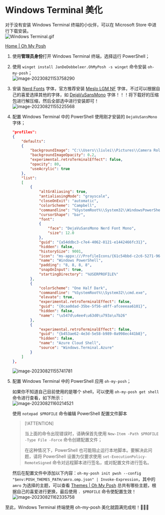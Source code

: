 # Windows Terminal 美化

对于没有安装 Windows Terminal 终端的小伙伴，可以在 Microsoft Store 中进行下载安装。<br />![Windows Terminal.gif](https://fastly.jsdelivr.net/gh/xihuanxiaorang/img/202308211514971.gif)

[Home | Oh My Posh](https://ohmyposh.dev/)

1. 使用**管理员身份**打开 Windows Terminal 终端，选择运行 PowerShell；
2. 使用 `winget install JanDeDobbeleer.OhMyPosh -s winget` 命令安装 `oh-my-posh`；<br />![image-20230821153758290](https://fastly.jsdelivr.net/gh/xihuanxiaorang/img/202308211537335.png)
3. 安装 [Nerd Fonts](https://www.nerdfonts.com/) 字体，官方推荐安装 [Meslo LGM NF](https://github.com/ryanoasis/nerd-fonts/releases/download/v3.0.2/Meslo.zip) 字体，不过可以根据自己的喜爱选择其他的字体，如 [DejaVuSansMono](https://github.com/ryanoasis/nerd-fonts/releases/download/v3.0.2/DejaVuSansMono.zip) 字体！！！将下载好的压缩包进行解压缩，然后全部选中进行安装即可！<br />![image-20230821155225568](https://fastly.jsdelivr.net/gh/xihuanxiaorang/img/202308211552638.png)
4. 配置 Windows Terminal 中的 PowerShell 使用刚才安装的 `DejaVuSansMono` 字体；

   ```json
   "profiles": 
   {
       "defaults": 
       {
           "backgroundImage": "C:\\Users\\liulei\\Pictures\\Camera Roll\\1309265.jpg",
           "backgroundImageOpacity": 0.2,
           "experimental.retroTerminalEffect": false,
           "opacity": 80,
           "useAcrylic": true
       },
       "list": 
       [
           {
               "altGrAliasing": true,
               "antialiasingMode": "grayscale",
               "closeOnExit": "automatic",
               "colorScheme": "Campbell",
               "commandline": "%SystemRoot%\\System32\\WindowsPowerShell\\v1.0\\powershell.exe",
               "cursorShape": "bar",
               "font": 
               {
                   "face": "DejaVuSansMono Nerd Font Mono",
                   "size": 12.0
               },
               "guid": "{a54ddbc3-c7e4-4062-8121-e1442466fc31}",
               "hidden": false,
               "historySize": 9001,
               "icon": "ms-appx:///ProfileIcons/{61c54bbd-c2c6-5271-96e7-009a87ff44bf}.png",
               "name": "Windows PowerShell",
               "padding": "8, 8, 8, 8",
               "snapOnInput": true,
               "startingDirectory": "%USERPROFILE%"
           },
           {
               "colorScheme": "One Half Dark",
               "commandline": "%SystemRoot%\\System32\\cmd.exe",
               "elevate": true,
               "experimental.retroTerminalEffect": false,
               "guid": "{0caa0dad-35be-5f56-a8ff-afceeeaa6101}",
               "hidden": false,
               "name": "\u547d\u4ee4\u63d0\u793a\u7b26"
           },
           {
               "experimental.retroTerminalEffect": false,
               "guid": "{b453ae62-4e3d-5e58-b989-0a998ec441b8}",
               "hidden": false,
               "name": "Azure Cloud Shell",
               "source": "Windows.Terminal.Azure"
           }
       ]
   },
   ```

   ![image-20230821155741781](https://fastly.jsdelivr.net/gh/xihuanxiaorang/img/202308211557844.png)

5. 配置 Windows Terminal 中的 PowerShell 应用 `oh-my-posh`；

   如果你不知道自己目前使用的是哪个 shell，可以使用 `oh-my-posh get shell` 命令进行查看，如下所示： <br />![image-20230821160214521](https://fastly.jsdelivr.net/gh/xihuanxiaorang/img/202308211602613.png)

   使用 `notepad $PROFILE` 命令编辑 PowerShell 配置文件脚本

   > [!ATTENTION]
   >
   > 当上面的命令出现错误时，请确保首先使用 `New-Item -Path $PROFILE -Type File -Force` 命令创建配置文件；
   >
   > 在这种情况下，PowerShell 也可能阻止运行本地脚本。要解决此问题，请将 PowerShell 设置为仅要求使用 `set-ExecutionPolicy-RemoteSigned` 命令对远程脚本进行签名，或对配置文件进行签名。

   然后在配置文件中添加以下内容：`oh-my-posh init pwsh --config "$env:POSH_THEMES_PATH/amro.omp.json" | Invoke-Expression`，其中的 `amro` 为选择的主题，可以查看 [Themes | Oh My Posh](https://ohmyposh.dev/docs/themes) 总共有哪些主题，根据自己的喜爱进行更换，最后使用 `. $PROFILE` 命令使配置生效！<br />![image-20230821162335758](https://fastly.jsdelivr.net/gh/xihuanxiaorang/img/202308211623928.png)

至此，Windows Terminal 终端使用 oh-my-posh 美化就圆满完成啦！🎉🎉🎉
